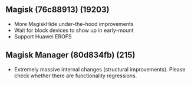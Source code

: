 ## Magisk (76c88913) (19203)
- More MagiskHide under-the-hood improvements
- Wait for block devices to show up in early-mount
- Support Huawei EROFS

## Magisk Manager (80d834fb) (215)
- Extremely massive internal changes (structural improvements).
Please check whether there are functionality regressions.
